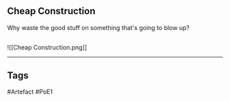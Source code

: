 ## Cheap Construction
Why waste the good stuff on something that's going to blow up?
##
![[Cheap Construction.png]]

---
## Tags
#Artefact
#PoE1